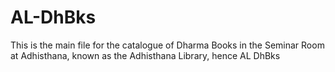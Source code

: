 # AL-DhBks
This is the main file for the catalogue of Dharma Books in the Seminar Room at Adhisthana, known as the Adhisthana Library, hence AL DhBks
